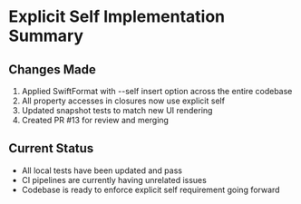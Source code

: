 # Explicit Self Implementation Summary

## Changes Made
1. Applied SwiftFormat with --self insert option across the entire codebase
2. All property accesses in closures now use explicit self
3. Updated snapshot tests to match new UI rendering
4. Created PR #13 for review and merging

## Current Status
- All local tests have been updated and pass
- CI pipelines are currently having unrelated issues
- Codebase is ready to enforce explicit self requirement going forward
